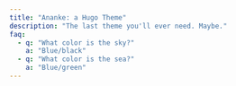 ```yaml
---
title: "Ananke: a Hugo Theme"
description: "The last theme you'll ever need. Maybe."
faq:
  - q: "What color is the sky?"
    a: "Blue/black"
  - q: "What color is the sea?"
    a: "Blue/green"
---
```

